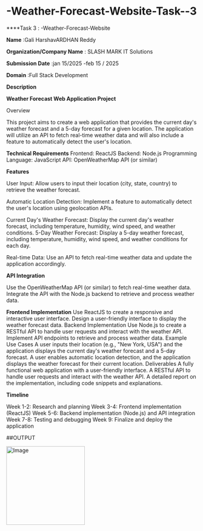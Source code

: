 # -Weather-Forecast-Website-Task--3

****Task 3                    : -Weather-Forecast-Website

**Name**                      :Gali HarshavARDHAN Reddy

**Organization/Company Name** : SLASH MARK IT Solutions

**Submission Date**           :jan 15/2025 -feb 15 / 2025

**Domain**                    :Full Stack Development

**Description**

**Weather Forecast Web Application Project**

Overview

This project aims to create a web application that provides the current day's weather forecast and a 5-day forecast for a given location. The application will utilize an API to fetch real-time weather data and will also include a feature to automatically detect the user's location.

**Technical Requirements**
Frontend: ReactJS
Backend: Node.js
Programming Language: JavaScript
API: OpenWeatherMap API (or similar)

**Features**

User Input: Allow users to input their location (city, state, country) to retrieve the weather forecast.

Automatic Location Detection: Implement a feature to automatically detect the user's location using geolocation APIs.

Current Day's Weather Forecast: Display the current day's weather forecast, including temperature, humidity, wind speed, and weather conditions.
5-Day Weather Forecast: Display a 5-day weather forecast, including temperature, humidity, wind speed, and weather conditions for each day.

Real-time Data: Use an API to fetch real-time weather data and update the application accordingly.

**API Integration**

Use the OpenWeatherMap API (or similar) to fetch real-time weather data.
Integrate the API with the Node.js backend to retrieve and process weather data.

**Frontend Implementation**
Use ReactJS to create a responsive and interactive user interface.
Design a user-friendly interface to display the weather forecast data.
Backend Implementation
Use Node.js to create a RESTful API to handle user requests and interact with the weather API.
Implement API endpoints to retrieve and process weather data.
Example Use Cases
A user inputs their location (e.g., "New York, USA") and the application displays the current day's weather forecast and a 5-day forecast.
A user enables automatic location detection, and the application displays the weather forecast for their current location.
Deliverables
A fully functional web application with a user-friendly interface.
A RESTful API to handle user requests and interact with the weather API.
A detailed report on the implementation, including code snippets and explanations.

**Timeline**

Week 1-2: Research and planning
Week 3-4: Frontend implementation (ReactJS)
Week 5-6: Backend implementation (Node.js) and API integration
Week 7-8: Testing and debugging
Week 9: Finalize and deploy the application

##OUTPUT

<img width="207" alt="Image" src="https://github.com/user-attachments/assets/3a8c6667-374e-434b-8d95-fada48311487" />

